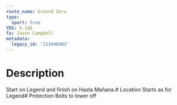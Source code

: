 ```yaml
---
route_name: Ground Zero
type:
  sport: true
YDS: 5.14b
fa: Jason Campbell
metadata:
  legacy_id: '113446483'
---
```

# Description
Start on Legend and finish on Hasta Mañana.# Location
Starts as for Legend# Protection
Bolts to lower off